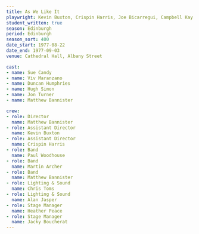 ```yaml
---
title: As We Like It
playwright: Kevin Buxton, Crispin Harris, Joe Bicarregui, Campbell Kay & Mark Hamilton
student_written: true
season: Edinburgh
period: Edinburgh
season_sort: 400
date_start: 1977-08-22
date_end: 1977-09-03
venue: Cathedral Hall, Albany Street

cast:
- name: Sue Candy
- name: Viv Maranzano
- name: Duncan Humphries
- name: Hugh Simon
- name: Jon Turner
- name: Matthew Bannister

crew:
- role: Director
  name: Matthew Bannister
- role: Assistant Director
  name: Kevin Buxton
- role: Assistant Director
  name: Crispin Harris
- role: Band
  name: Paul Woodhouse
- role: Band
  name: Martin Archer
- role: Band
  name: Matthew Bannister
- role: Lighting & Sound
  name: Chris Toms
- role: Lighting & Sound
  name: Alan Jasper
- role: Stage Manager
  name: Heather Peace
- role: Stage Manager
  name: Jacky Boucherat
---
```


